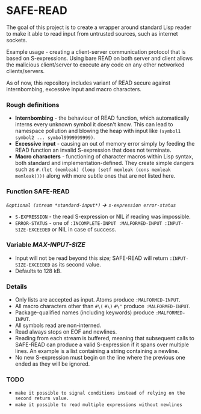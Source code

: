 # SAFE-READ
The goal of this project is to create a wrapper around standard Lisp reader to make it able to read input from untrusted sources, such as internet sockets.

Example usage - creating a client-server communication protocol that is based on S-expressions. Using bare READ on both server and client allows the malicious client/server to execute any code on any other networked clients/servers.

As of now, this repository includes variant of READ secure against internbombing, excessive input and macro characters.

### Rough definitions
* **Internbombing** - the behaviour of READ function, which automatically interns every unknown symbol it doesn't know. This can lead to namespace pollution and blowing the heap with input like `(symbol1 symbol2 ... symbol9999999999)`.
* **Excessive input** - causing an out of memory error simply by feeding the READ function an invalid S-expression that does not terminate.
* **Macro characters** - functioning of character macros within Lisp syntax, both standard and implementation-defined. They create simple dangers such as `#.(let (memleak) (loop (setf memleak (cons memleak memleak))))` along with more subtle ones that are not listed here.

### Function SAFE-READ
_`&optional (stream *standard-input*)` **→** `s-expression error-status`_
  * `S-EXPRESSION` - the read S-expression or NIL if reading was impossible.
  * `ERROR-STATUS` - one of `:INCOMPLETE-INPUT :MALFORMED-INPUT :INPUT-SIZE-EXCEEDED` or NIL in case of success.

### Variable *MAX-INPUT-SIZE*
  * Input will not be read beyond this size; SAFE-READ will return `:INPUT-SIZE-EXCEEDED` as its second value.
  * Defaults to 128 kB.

### Details
  * Only lists are accepted as input. Atoms produce `:MALFORMED-INPUT`.
  * All macro characters other than `#\(` `#\)` `#\"` produce `:MALFORMED-INPUT`.
  * Package-qualified names (including keywords) produce `:MALFORMED-INPUT`.
  * All symbols read are non-interned.
  * Read always stops on EOF and newlines.
  * Reading from each stream is buffered, meaning that subsequent calls to SAFE-READ can produce a valid S-expression if it spans over multiple lines. An example is a list containing a string containing a newline.
  * No new S-expression must begin on the line where the previous one ended as they will be ignored.

### TODO
  * `make it possible to signal conditions instead of relying on the second return value.`
  * `make it possible to read multiple expressions without newlines`
